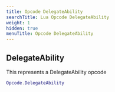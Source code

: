 ```yaml
---
title: Opcode DelegateAbility
searchTitle: Lua Opcode DelegateAbility
weight: 1
hidden: true
menuTitle: Opcode DelegateAbility
---
```

## DelegateAbility

This represents a DelegateAbility opcode
```lua
Opcode.DelegateAbility
```